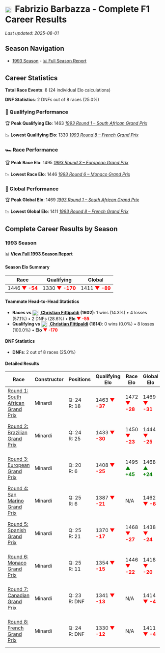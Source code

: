 # <img src="https://upload.wikimedia.org/wikipedia/commons/0/03/Flag_of_Italy.svg" alt="Italy" width="20" height="auto" style="vertical-align: middle; margin-right: 5px;" onerror="this.outerHTML='🇮🇹'; this.style.marginRight='5px';"/> Fabrizio Barbazza - Complete F1 Career Results

*Last updated: 2025-08-01*

## Season Navigation

- [1993 Season](#1993-season) - [📊 Full Season Report](../seasons/1993-season-report)

## Career Statistics

**Total Race Events**: 8 (24 individual Elo calculations)

**DNF Statistics**: 2 DNFs out of 8 races (25.0%)

### 🏁 Qualifying Performance

🏆 **Peak Qualifying Elo**: 1463
   *[1993 Round 1 – South African Grand Prix](../seasons/1993-season-report#round-1-south-african-grand-prix)*

📉 **Lowest Qualifying Elo**: 1330
   *[1993 Round 8 – French Grand Prix](../seasons/1993-season-report#round-8-french-grand-prix)*

### 🏎️ Race Performance

🏆 **Peak Race Elo**: 1495
   *[1993 Round 3 – European Grand Prix](../seasons/1993-season-report#round-3-european-grand-prix)*

📉 **Lowest Race Elo**: 1446
   *[1993 Round 6 – Monaco Grand Prix](../seasons/1993-season-report#round-6-monaco-grand-prix)*

### 🌟 Global Performance

🏆 **Peak Global Elo**: 1469
   *[1993 Round 1 – South African Grand Prix](../seasons/1993-season-report#round-1-south-african-grand-prix)*

📉 **Lowest Global Elo**: 1411
   *[1993 Round 8 – French Grand Prix](../seasons/1993-season-report#round-8-french-grand-prix)*


## Complete Career Results by Season

### 1993 Season

📊 **[View Full 1993 Season Report](../seasons/1993-season-report)**

#### Season Elo Summary

| Race | Qualifying | Global |
|------|------------|--------|
| 1446 **<span style="color: red;">▼ -54</span>** | 1330 **<span style="color: red;">▼ -170</span>** | 1411 **<span style="color: red;">▼ -89</span>** |

#### Teammate Head-to-Head Statistics

- **Races vs [<img src="https://upload.wikimedia.org/wikipedia/commons/0/05/Flag_of_Brazil.svg" alt="Brazil" width="20" height="auto" style="vertical-align: middle; margin-right: 5px;" onerror="this.outerHTML='🇧🇷'; this.style.marginRight='5px';"/> Christian Fittipaldi](christian-fittipaldi) (1602)**: 1 wins (14.3%) • 4 losses (57.1%) • 2 DNFs (28.6%) • **Elo <span style="color: red;">▼ -55</span>**
- **Qualifying vs [<img src="https://upload.wikimedia.org/wikipedia/commons/0/05/Flag_of_Brazil.svg" alt="Brazil" width="20" height="auto" style="vertical-align: middle; margin-right: 5px;" onerror="this.outerHTML='🇧🇷'; this.style.marginRight='5px';"/> Christian Fittipaldi](christian-fittipaldi) (1614)**: 0 wins (0.0%) • 8 losses (100.0%) • **Elo <span style="color: red;">▼ -170</span>**

#### DNF Statistics

- **DNFs**: 2 out of 8 races (25.0%)

#### Detailed Results

| Race | Constructor | Positions | Qualifying Elo | Race Elo | Global Elo | Teammate |
|------|-------------|-----------|----------------|----------|------------|----------|
| [Round 1: South African Grand Prix](../seasons/1993-season-report#round-1-south-african-grand-prix) | Minardi | Q: 24<br/>R: 18 | 1463 **<span style="color: red;">▼ -37</span>** | 1472 **<span style="color: red;">▼ -28</span>** | 1469 **<span style="color: red;">▼ -31</span>** | [<img src="https://upload.wikimedia.org/wikipedia/commons/0/05/Flag_of_Brazil.svg" alt="Brazil" width="20" height="auto" style="vertical-align: middle; margin-right: 5px;" onerror="this.outerHTML='🇧🇷'; this.style.marginRight='5px';"/> Christian Fittipaldi](christian-fittipaldi)<br/>Q: 13<br/>R: 4 |
| [Round 2: Brazilian Grand Prix](../seasons/1993-season-report#round-2-brazilian-grand-prix) | Minardi | Q: 24<br/>R: 25 | 1433 **<span style="color: red;">▼ -30</span>** | 1450 **<span style="color: red;">▼ -23</span>** | 1444 **<span style="color: red;">▼ -25</span>** | [<img src="https://upload.wikimedia.org/wikipedia/commons/0/05/Flag_of_Brazil.svg" alt="Brazil" width="20" height="auto" style="vertical-align: middle; margin-right: 5px;" onerror="this.outerHTML='🇧🇷'; this.style.marginRight='5px';"/> Christian Fittipaldi](christian-fittipaldi)<br/>Q: 20<br/>R: 17 |
| [Round 3: European Grand Prix](../seasons/1993-season-report#round-3-european-grand-prix) | Minardi | Q: 20<br/>R: 6 | 1408 **<span style="color: red;">▼ -25</span>** | 1495 **<span style="color: green;">▲ +45</span>** | 1468 **<span style="color: green;">▲ +24</span>** | [<img src="https://upload.wikimedia.org/wikipedia/commons/0/05/Flag_of_Brazil.svg" alt="Brazil" width="20" height="auto" style="vertical-align: middle; margin-right: 5px;" onerror="this.outerHTML='🇧🇷'; this.style.marginRight='5px';"/> Christian Fittipaldi](christian-fittipaldi)<br/>Q: 16<br/>R: 7 |
| [Round 4: San Marino Grand Prix](../seasons/1993-season-report#round-4-san-marino-grand-prix) | Minardi | Q: 25<br/>R: 6 | 1387 **<span style="color: red;">▼ -21</span>** | N/A | 1462 **<span style="color: red;">▼ -6</span>** | [<img src="https://upload.wikimedia.org/wikipedia/commons/0/05/Flag_of_Brazil.svg" alt="Brazil" width="20" height="auto" style="vertical-align: middle; margin-right: 5px;" onerror="this.outerHTML='🇧🇷'; this.style.marginRight='5px';"/> Christian Fittipaldi](christian-fittipaldi)<br/>Q: 23<br/>R: DNF |
| [Round 5: Spanish Grand Prix](../seasons/1993-season-report#round-5-spanish-grand-prix) | Minardi | Q: 25<br/>R: 21 | 1370 **<span style="color: red;">▼ -17</span>** | 1468 **<span style="color: red;">▼ -27</span>** | 1438 **<span style="color: red;">▼ -24</span>** | [<img src="https://upload.wikimedia.org/wikipedia/commons/0/05/Flag_of_Brazil.svg" alt="Brazil" width="20" height="auto" style="vertical-align: middle; margin-right: 5px;" onerror="this.outerHTML='🇧🇷'; this.style.marginRight='5px';"/> Christian Fittipaldi](christian-fittipaldi)<br/>Q: 20<br/>R: 8 |
| [Round 6: Monaco Grand Prix](../seasons/1993-season-report#round-6-monaco-grand-prix) | Minardi | Q: 25<br/>R: 11 | 1354 **<span style="color: red;">▼ -15</span>** | 1446 **<span style="color: red;">▼ -22</span>** | 1418 **<span style="color: red;">▼ -20</span>** | [<img src="https://upload.wikimedia.org/wikipedia/commons/0/05/Flag_of_Brazil.svg" alt="Brazil" width="20" height="auto" style="vertical-align: middle; margin-right: 5px;" onerror="this.outerHTML='🇧🇷'; this.style.marginRight='5px';"/> Christian Fittipaldi](christian-fittipaldi)<br/>Q: 17<br/>R: 5 |
| [Round 7: Canadian Grand Prix](../seasons/1993-season-report#round-7-canadian-grand-prix) | Minardi | Q: 23<br/>R: DNF | 1341 **<span style="color: red;">▼ -13</span>** | N/A | 1414 **<span style="color: red;">▼ -4</span>** | [<img src="https://upload.wikimedia.org/wikipedia/commons/0/05/Flag_of_Brazil.svg" alt="Brazil" width="20" height="auto" style="vertical-align: middle; margin-right: 5px;" onerror="this.outerHTML='🇧🇷'; this.style.marginRight='5px';"/> Christian Fittipaldi](christian-fittipaldi)<br/>Q: 17<br/>R: 9 |
| [Round 8: French Grand Prix](../seasons/1993-season-report#round-8-french-grand-prix) | Minardi | Q: 24<br/>R: DNF | 1330 **<span style="color: red;">▼ -12</span>** | N/A | 1411 **<span style="color: red;">▼ -4</span>** | [<img src="https://upload.wikimedia.org/wikipedia/commons/0/05/Flag_of_Brazil.svg" alt="Brazil" width="20" height="auto" style="vertical-align: middle; margin-right: 5px;" onerror="this.outerHTML='🇧🇷'; this.style.marginRight='5px';"/> Christian Fittipaldi](christian-fittipaldi)<br/>Q: 23<br/>R: 8 |

